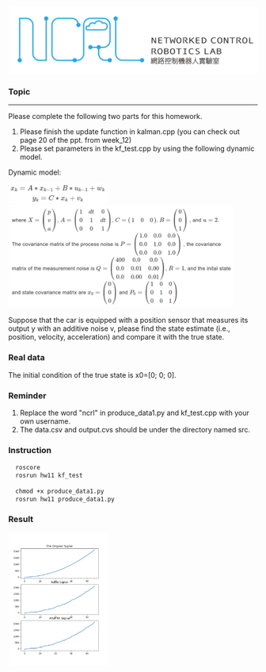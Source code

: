 ![image](https://github.com/2020-Robotics-Aerial-Robots/Homework/blob/main/hw6/Figures/LOGO%20%E4%B8%AD%E8%8B%B1%E6%96%87%E6%A9%AB.png)

### Topic
---
Please complete the following two parts for this homework.

1. Please finish the update function in kalman.cpp (you can check out page 20 of the ppt. from week_12)
2. Please set parameters in the kf_test.cpp by using the following dynamic model.

Dynamic model:

<img src= "https://github.com/2020-Robotics-Aerial-Robots/Homework/blob/main/hw11/photo/1.png" width="40%" height="20%">	
	
<img src= "https://github.com/2020-Robotics-Aerial-Robots/Homework/blob/main/hw11/photo/11.png" width="90%" height="20%">


Suppose that the car is equipped with a position sensor that measures its output y with an additive noise v, please find the state estimate (i.e., position, velocity, acceleration) and compare it with the true state.

### Real data
The initial condition of the true state is x0=[0; 0; 0].

###  Reminder
1. Replace the word "ncrl" in produce_data1.py and kf_test.cpp with your own username.
2. The data.csv and output.cvs should be under the directory named src. 

### Instruction
```
  roscore
  rosrun hw11 kf_test
  
  chmod +x produce_data1.py
  rosrun hw11 produce_data1.py
```

### Result
<img src= "https://github.com/2020-Robotics-Aerial-Robots/Homework/blob/main/hw11/photo/result.png" width="40%" height="20%">


